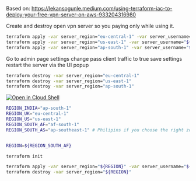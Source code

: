 Based on: https://lekansogunle.medium.com/using-terraform-iac-to-deploy-your-free-vpn-server-on-aws-933204316980

Create and destroy open vpn server so you paying only while using it.

	

```bash
terraform apply -var server_region="eu-central-1" -var server_username="${OPEN_VPN_USER}" -var server_password="${OPEN_VPN_PASS}"
terraform apply -var server_region="us-east-1" -var server_username="${OPEN_VPN_USER}" -var server_password="${OPEN_VPN_PASS}"
terraform apply -var server_region="ap-south-1" -var server_username="${OPEN_VPN_USER}" -var server_password="${OPEN_VPN_PASS}"
```

Go to admin page settings change pass client traffic to true
save settings
restart the server via the UI popup

```bash
terraform destroy -var server_region="eu-central-1"
terraform destroy -var server_region="us-east-1"
terraform destroy -var server_region="ap-south-1"
```

[![Open in Cloud Shell](https://gstatic.com/cloudssh/images/open-btn.svg)](https://shell.cloud.google.com/cloudshell/editor?cloudshell_git_repo=https%3A%2F%2Fgithub.com%2Fshmuel-raichman%2Fopenvpn-aws-terraform&cloudshell_print=README.md&cloudshell_open_in_editor=README.md)



```bash
REGION_INDIA="ap-south-1"
REGION_UK="eu-central-1"
REGION_US="us-east-1"
REGION_SOUTH_AF="af-south-1"
REGION_SOUTH_AS="ap-southeast-1" # Philipins if you choose the right zone


REGION=${REGION_SOUTH_AF}

terraform init

terraform apply -var server_region="${REGION}" -var server_username="${OPEN_VPN_USER}" -var server_password="${OPEN_VPN_PASS}"
terraform destroy -var server_region="${REGION}"
```